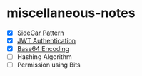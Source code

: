 # miscellaneous-notes
- [X] [SideCar Pattern](./sidecar-pattern.md)
- [X] [JWT Authentication](./jwt-authentication.md)
- [X] [Base64 Encoding](./base64-encoding.md)
- [ ] Hashing Algorithm 
- [ ] Permission using Bits